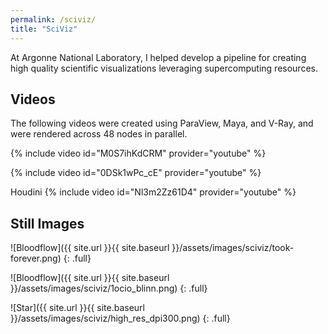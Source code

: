 ```yaml
---
permalink: /sciviz/
title: "SciViz"
---
```


At Argonne National Laboratory, I helped develop a pipeline for creating high quality scientific visualizations leveraging supercomputing resources. 

## Videos

The following videos were created using ParaView, Maya, and V-Ray, and were rendered across 48 nodes in parallel. 

{% include video id="M0S7ihKdCRM" provider="youtube" %}

{% include video id="0DSk1wPc_cE" provider="youtube" %}

Houdini
{% include video id="Nl3m2Zz61D4" provider="youtube" %}

## Still Images

![Bloodflow]({{ site.url }}{{ site.baseurl }}/assets/images/sciviz/took-forever.png)
{: .full}

![Bloodflow]({{ site.url }}{{ site.baseurl }}/assets/images/sciviz/1ocio_blinn.png)
{: .full}

![Star]({{ site.url }}{{ site.baseurl }}/assets/images/sciviz/high_res_dpi300.png)
{: .full}


